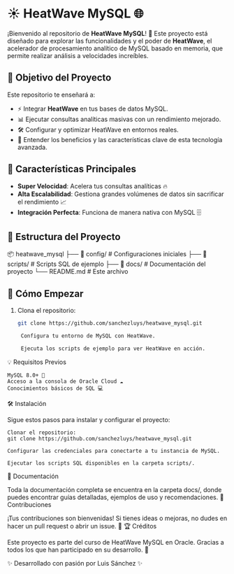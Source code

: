 # ☀️ HeatWave MySQL 🌐

¡Bienvenido al repositorio de **HeatWave MySQL**! 🚀 Este proyecto está diseñado para explorar las funcionalidades y el poder de **HeatWave**, el acelerador de procesamiento analítico de MySQL basado en memoria, que permite realizar análisis a velocidades increíbles.

## 🎯 Objetivo del Proyecto

Este repositorio te enseñará a:

- ⚡ Integrar **HeatWave** en tus bases de datos MySQL.
- 📊 Ejecutar consultas analíticas masivas con un rendimiento mejorado.
- 🛠️ Configurar y optimizar HeatWave en entornos reales.
- 🧠 Entender los beneficios y las características clave de esta tecnología avanzada.

## 🚀 Características Principales

- **Super Velocidad**: Acelera tus consultas analíticas 🔥
- **Alta Escalabilidad**: Gestiona grandes volúmenes de datos sin sacrificar el rendimiento 📈
- **Integración Perfecta**: Funciona de manera nativa con MySQL 🗄️

## 📂 Estructura del Proyecto

📦 heatwave_mysql 
├── 📁 config/ # Configuraciones iniciales 
├── 📁 scripts/ # Scripts SQL de ejemplo 
├── 📁 docs/ # Documentación del proyecto └── README.md # Este archivo


## 🚀 Cómo Empezar

1. Clona el repositorio:
   ```bash
   git clone https://github.com/sanchezluys/heatwave_mysql.git

    Configura tu entorno de MySQL con HeatWave.

    Ejecuta los scripts de ejemplo para ver HeatWave en acción.

💡 Requisitos Previos

    MySQL 8.0+ 🐬
    Acceso a la consola de Oracle Cloud ☁️
    Conocimientos básicos de SQL 💻

🛠️ Instalación

Sigue estos pasos para instalar y configurar el proyecto:

    Clonar el repositorio:
    git clone https://github.com/sanchezluys/heatwave_mysql.git

    Configurar las credenciales para conectarte a tu instancia de MySQL.

    Ejecutar los scripts SQL disponibles en la carpeta scripts/.

📖 Documentación

Toda la documentación completa se encuentra en la carpeta docs/, donde puedes encontrar guías detalladas, ejemplos de uso y recomendaciones.
💬 Contribuciones

¡Tus contribuciones son bienvenidas! Si tienes ideas o mejoras, no dudes en hacer un pull request o abrir un issue. 🤝
🏆 Créditos

Este proyecto es parte del curso de HeatWave MySQL en Oracle. Gracias a todos los que han participado en su desarrollo. 🙌

✨ Desarrollado con pasión por Luis Sánchez ✨